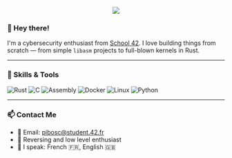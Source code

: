 <!-- Banner or animated header -->
<p align="center">
  <img src="https://capsule-render.vercel.app/api?type=waving&color=gradient&height=200&section=header&text=Welcome%20to%20my%20Profile!&fontSize=40&fontAlignY=35" />
</p>

### 👋 Hey there!

I'm a cybersecurity enthusiast from [School 42](https://42.fr/). I love building things from scratch — from simple `libasm` projects to full-blown kernels in Rust.

---

### 🚀 Skills & Tools

![Rust](https://img.shields.io/badge/Rust-000000?style=for-the-badge&logo=rust&logoColor=white)
![C](https://img.shields.io/badge/C-00599C?style=for-the-badge&logo=c&logoColor=white)
![Assembly](https://img.shields.io/badge/Assembly-000000?style=for-the-badge&logo=amd&logoColor=white)
![Docker](https://img.shields.io/badge/Docker-2496ED?style=for-the-badge&logo=docker&logoColor=white)
![Linux](https://img.shields.io/badge/Linux-FCC624?style=for-the-badge&logo=linux&logoColor=black)
![Python](https://img.shields.io/badge/Python-000000?style=for-the-badge&logo=python&logoColor=white)

---

### 📫 Contact Me

- 📧 Email: pibosc@student.42.fr
- 🧠 Reversing and low level enthusiast
- 💬 I speak: French 🇫🇷, English 🇬🇧

